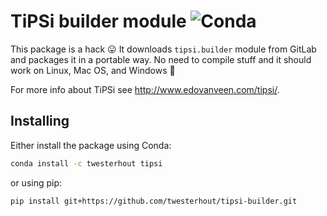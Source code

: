 # TiPSi builder module ![Conda](https://img.shields.io/conda/v/twesterhout/tipsi)

This package is a hack 😛 It downloads `tipsi.builder` module from GitLab and
packages it in a portable way. No need to compile stuff and it should work on
Linux, Mac OS, and Windows 🥳

For more info about TiPSi see http://www.edovanveen.com/tipsi/.

## Installing

Either install the package using Conda:
```sh
conda install -c twesterhout tipsi
```
or using pip:
```sh
pip install git+https://github.com/twesterhout/tipsi-builder.git
```
